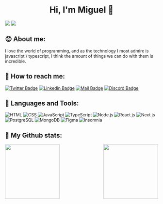 <h1 align="center">Hi, I'm Miguel 👋</h1>

![](https://visitor-badge.laobi.icu/badge?style=flat-square&page_id=miguel5g)
![](https://img.shields.io/github/followers/miguel5g?style=flat-square)

## :blush: About me:

I love the world of programming, and as the technology I most admire is javascript / typescript, I think the amount of things we can do with them is incredible.

## :mag_right: How to reach me:

[![Twitter Badge](https://img.shields.io/badge/_guel5g_-b1295b?style=flat-square&labelColor=b1295b&logo=twitter&logoColor=fff)](https://twitter.com/guel5g)
[![Linkedin Badge](https://img.shields.io/badge/_Miguel_Ângelo_-b1295b?style=flat-square&labelColor=b1295b&logo=linkedin&logoColor=fff)](https://www.linkedin.com/in/miguel5g/)
[![Mail Badge](https://img.shields.io/badge/_miguelcg958@gmail.com_-b1295b?style=flat-square&labelColor=b1295b&logo=gmail&logoColor=fff)](mailto:miguelcg958@gmail.com)
[![Discord Badge](https://img.shields.io/badge/_Guel%233451_-b1295b?style=flat-square&labelColor=b1295b&logo=discord&logoColor=fff)](https://discordapp.com/users/342803796201832449/)

## :rocket: Languages and Tools:

![HTML](https://img.shields.io/badge/-HTML-E34F26?style=flat-square&logo=HTML5&logoColor=white)
![CSS](https://img.shields.io/badge/-CSS-1572B6?style=flat-square&logo=css3&logoColor=white)
![JavaScript](https://img.shields.io/badge/-JavaScript-F7DF1E?style=flat-square&logo=Javascript&logoColor=white)
![TypeScript](https://img.shields.io/badge/-TypeScript-007ACC?style=flat-square&logo=Typescript&logoColor=white)
![Node.js](https://img.shields.io/badge/-Node.js-339933?style=flat-square&logo=Node.js&logoColor=white)
![React.js](https://img.shields.io/badge/-React.js-61DAFB?style=flat-square&logo=React&logoColor=white)
![Next.js](https://img.shields.io/badge/-Next.js-000000?style=flat-square&logo=Next.js&logoColor=white)
![PostgreSQL](https://img.shields.io/badge/-PostgreSQL-4169E1?style=flat-square&logo=PostgreSQL&logoColor=white)
![MongoDB](https://img.shields.io/badge/-MongoDB-47A248?style=flat-square&logo=MongoDB&logoColor=white)
![Figma](https://img.shields.io/badge/-Figma-F24E1E?style=flat-square&logo=Figma&logoColor=white)
![Insomnia](https://img.shields.io/badge/-Insomnia-5849BE?style=flat-square&logo=Insomnia&logoColor=white)

## :tada: My Github stats:

<img  align="left" height="180em" src="https://github-readme-stats.vercel.app/api?username=miguel5g&show_icons=true&theme=radical" /><img  align="right" height="180em" src="https://github-readme-stats.vercel.app/api/top-langs/?username=miguel5g&layout=compact&theme=radical" />
